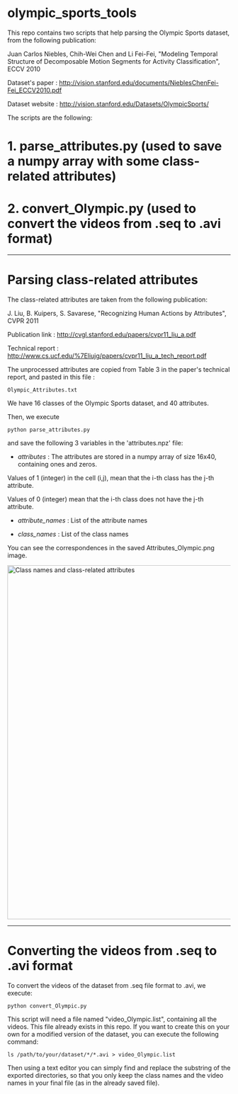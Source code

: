 # olympic_sports_tools

This repo contains two scripts that help parsing the Olympic Sports dataset, from the following publication:

Juan Carlos Niebles, Chih-Wei Chen and Li Fei-Fei, "Modeling Temporal Structure of Decomposable Motion Segments for Activity Classification", ECCV 2010

Dataset's paper : http://vision.stanford.edu/documents/NieblesChenFei-Fei_ECCV2010.pdf

Dataset website : http://vision.stanford.edu/Datasets/OlympicSports/

The scripts are the following:

# 1. parse_attributes.py (used to save a numpy array with some class-related attributes)

# 2. convert_Olympic.py (used to convert the videos from .seq to .avi format)

----------------------------------

# Parsing class-related attributes

The class-related attributes are taken from the following publication:

J. Liu, B. Kuipers, S. Savarese, "Recognizing Human Actions by Attributes", CVPR 2011

Publication link : http://cvgl.stanford.edu/papers/cvpr11_liu_a.pdf

Technical report : http://www.cs.ucf.edu/%7Eliujg/papers/cvpr11_liu_a_tech_report.pdf

The unprocessed attributes are copied from Table 3 in the paper's technical report, and pasted in this file :
```
Olympic_Attributes.txt
```

We have 16 classes of the Olympic Sports dataset, and 40 attributes.

Then, we execute
```
python parse_attributes.py
```
and save the following 3 variables in the 'attributes.npz' file:

- *attributes* :
The attributes are stored in a numpy array of size 16x40, containing ones and zeros.

Values of 1 (integer) in the cell (i,j), mean that the i-th class has the j-th attribute.

Values of 0 (integer) mean that the i-th class does not have the j-th attribute.

- *attribute_names* :
List of the attribute names

- *class_names* :
List of the class names

You can see the correspondences in the saved Attributes_Olympic.png image.

<p>
  <img src="https://github.com/gzoumpourlis/olympic_sports_tools/raw/master/Attributes_Olympic.png" width="800" title="Class names and class-related attributes">
</p>


----------------------------------

# Converting the videos from .seq to .avi format

To convert the videos of the dataset from .seq file format to .avi, we execute:
```
python convert_Olympic.py
```

This script will need a file named "video_Olympic.list", containing all the videos. This file already exists in this repo.
If you want to create this on your own for a modified version of the dataset, you can execute the following command:
```
ls /path/to/your/dataset/*/*.avi > video_Olympic.list
```
Then using a text editor you can simply find and replace the substring of the exported directories, so that you only keep the class names and the video names in your final file (as in the already saved file).
